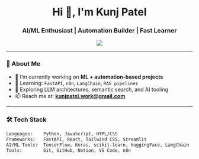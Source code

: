 <h1 align="center">Hi 👋, I'm Kunj Patel</h1>
<h3 align="center">AI/ML Enthusiast | Automation Builder | Fast Learner</h3>

<p align="center">
  <img src="https://readme-typing-svg.demolab.com?font=Fira+Code&size=22&pause=1000&color=16D9E3&center=true&vCenter=true&width=500&height=45&lines=⚙️+Building+ML+systems;🤖+Exploring+AI+automation;🚀+Learning+every+day">
</p>


---

### 💫 About Me
- 🔭 I’m currently working on **ML + automation-based projects**
- 🌱 Learning: `FastAPI`, `n8n`, `LangChain`, `RAG pipelines`
- 🧠 Exploring LLM architectures, semantic search, and AI tooling
- 📫 Reach me at: **kunjpatel.work@gmail.com**

---

### 🛠️ Tech Stack
```bash
Languages:    Python, JavaScript, HTML/CSS
Frameworks:   FastAPI, React, Tailwind CSS, Streamlit
AI/ML Tools:  TensorFlow, Keras, scikit-learn, HuggingFace, LangChain
Tools:        Git, GitHub, Notion, VS Code, n8n

